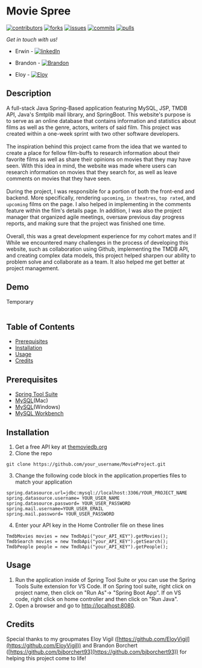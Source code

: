 # Movie Spree
<!-- Improved compatibility of back to top link: See: https://github.com/othneildrew/Best-README-Template/pull/73 -->
<a name="readme-top"></a>
<!--
*** Thanks for checking out the Best-README-Template. If you have a suggestion
*** that would make this better, please fork the repo and create a pull request
*** or simply open an issue with the tag "enhancement".
*** Don't forget to give the project a star!
*** Thanks again! Now go create something AMAZING! :D
-->



<!-- PROJECT SHIELDS -->
<!--
*** I'm using markdown "reference style" links for readability.
*** Reference links are enclosed in brackets [ ] instead of parentheses ( ).
*** See the bottom of this document for the declaration of the reference variables
*** for contributors-url, forks-url, etc. This is an optional, concise syntax you may use.
*** https://www.markdownguide.org/basic-syntax/#reference-style-links
-->
[![contributors][contributors-shield]][contributors-url]
[![forks][forks-shield]][forks-url]
[![issues][issues-shield]][issues-url]
[![commits][commits-shield]][commits-url]
[![pulls][pulls-shield]][pulls-url]

*Get in touch with us!*

- Erwin - [![linkedIn][linkedin-shield]][linkedin-url]

- Brandon - [![Brandon][brandon-shield]][brandon-url]

- Eloy - [![Eloy][eloy-shield]][eloy-url]

## Description
A full-stack Java Spring-Based application featuring MySQL, JSP, TMDB API, Java's Smtplib mail library, and SpringBoot. This website's purpose is to serve as an online database that contains information and statistics about films as well as the genre, actors, writers of said film.
This project was created within a one-week sprint with two other software developers.
<br>
<br>
The inspiration behind this project came from the idea that we wanted to create a place for fellow film-buffs to research information about their favorite films as well as share their opinions on movies that they may have seen.
With this idea in mind, the website was made where users can research information on movies that they search for, as well as leave comments on movies that they have seen.
<br>
<br>
During the project, I was responsible for a portion of both the front-end and backend. More specifically, rendering `upcoming`, `in theatres`, `top rated`, and `upcoming` films on the page. I also helped in implementing in the comments feature within the film's details page. In addition, I was also the project manager
that organized agile meetings, oversaw previous day progress reports, and making sure that the project was finished one time.
<br>
<br>
Overall, this was a great development experience for my cohort mates and I! While we encountered many challenges in the process of developing this website, such as collaboration using Github, implementing the TMDB API, and creating complex data models, this project helped sharpen our ability to problem solve and collaborate as a team. It also helped me get better at project management.  

## Demo
Temporary
<br>
<br>
## Table of Contents
- [Prerequisites](https://github.com/Erwin-R/MovieProject/blob/main/README.md#prerequisites)
- [Installation](https://github.com/Erwin-R/MovieProject#installation)
- [Usage](https://github.com/Erwin-R/MovieProject#usage)
- [Credits](https://github.com/Erwin-R/MovieProject#credits)

## Prerequisites
- [Spring Tool Suite](https://spring.io/tools)
- [MySQL](https://downloads.mysql.com/archives/community/)(Mac)
- [MySQL](https://dev.mysql.com/downloads/windows/installer/8.0.html)(Windows)
- [MySQL Workbench](https://dev.mysql.com/downloads/workbench/#downloads)

## Installation
1. Get a free API key at [themoviedb.org](https://developers.themoviedb.org/3/getting-started/introduction)
2. Clone the repo
```
git clone https://github.com/your_username/MovieProject.git
```
3. Change the following code block in the application.properties files to match your application
```
spring.datasource.url=jdbc:mysql://localhost:3306/YOUR_PROJECT_NAME
spring.datasource.username= YOUR_USER_NAME
spring.datasource.password= YOUR_USER_PASSWORD
spring.mail.username=YOUR_USER_EMAIL
spring.mail.password= YOUR_USER_PASSWORD
```
4. Enter your API key in the Home Controller file on these lines
```
TmdbMovies movies = new TmdbApi("your_API_KEY").getMovies();
TmdbSearch movies = new TmdbApi("your_API_KEY").getSearch();
TmdbPeople people = new TmdbApi("your_API_KEY").getPeople();
```

## Usage
1. Run the application inside of Spring Tool Suite or you can use the Spring Tools Suite extension for VS Code. If on Spring tool suite, right click on project name, then click on "Run As"-> "Spring Boot App". If on VS code, right click on home controller and then click on "Run Java".
2. Open a browser and go to [http://localhost:8080](http://localhost:8080).

## Credits
Special thanks to my groupmates Eloy Vigil ([https://github.com/EloyVigil](https://github.com/EloyVigil)) and Brandon Borchert ([https://github.com/bjborchert93](https://github.com/bjborchert93)) for helping this project come to life!

<!-- MARKDOWN LINKS & IMAGES -->
<!-- https://www.markdownguide.org/basic-syntax/#reference-style-links -->
[contributors-shield]: https://img.shields.io/github/contributors/Erwin-R/MovieProject.svg?style=for-the-badge
[contributors-url]: https://github.com/Erwin-R/MovieProject/graphs/contributors
[forks-shield]: https://img.shields.io/github/forks/Erwin-R/MovieProject.svg?style=for-the-badge
[forks-url]: https://github.com/Erwin-R/MovieProject/network/members
[issues-shield]: https://img.shields.io/github/issues/Erwin-R/MovieProject.svg?style=for-the-badge
[issues-url]: https://github.com/Erwin-R/MovieProject/issues

[commits-shield]: https://img.shields.io/github/commits-since/Erwin-R/MovieProject/6956.svg
[commits-url]: https://github.com/Erwin-R/MovieProject/commits
[pulls-shield]: https://img.shields.io/github/issues-pr-closed/Erwin-R/MovieProject.svg
[pulls-url]: https://github.com/Erwin-R/MovieProject/pulls
[linkedin-shield]: https://img.shields.io/badge/-LinkedIn-black.svg?style=for-the-badge&logo=linkedin&colorB=555
[linkedin-url]: https://linkedin.com/in/erwin-rosales-724334253
[brandon-shield]: https://img.shields.io/badge/-LinkedIn-black.svg?style=for-the-badge&logo=linkedin&colorB=555
[brandon-url]: https://linkedin.com/in/brandon-borchert
[eloy-shield]: https://img.shields.io/badge/-LinkedIn-black.svg?style=for-the-badge&logo=linkedin&colorB=555
[eloy-url]: https://linkedin.com/in/eloy-vigil

[product-screenshot]: images/screenshot.png
[Next.js]: https://img.shields.io/badge/next.js-000000?style=for-the-badge&logo=nextdotjs&logoColor=white
[Next-url]: https://nextjs.org/
[React.js]: https://img.shields.io/badge/React-20232A?style=for-the-badge&logo=react&logoColor=61DAFB
[React-url]: https://reactjs.org/
[Vue.js]: https://img.shields.io/badge/Vue.js-35495E?style=for-the-badge&logo=vuedotjs&logoColor=4FC08D
[Vue-url]: https://vuejs.org/
[Angular.io]: https://img.shields.io/badge/Angular-DD0031?style=for-the-badge&logo=angular&logoColor=white
[Angular-url]: https://angular.io/
[Svelte.dev]: https://img.shields.io/badge/Svelte-4A4A55?style=for-the-badge&logo=svelte&logoColor=FF3E00
[Svelte-url]: https://svelte.dev/
[Laravel.com]: https://img.shields.io/badge/Laravel-FF2D20?style=for-the-badge&logo=laravel&logoColor=white
[Laravel-url]: https://laravel.com
[Bootstrap.com]: https://img.shields.io/badge/Bootstrap-563D7C?style=for-the-badge&logo=bootstrap&logoColor=white
[Bootstrap-url]: https://getbootstrap.com
[JQuery.com]: https://img.shields.io/badge/jQuery-0769AD?style=for-the-badge&logo=jquery&logoColor=white
[JQuery-url]: https://jquery.com 
